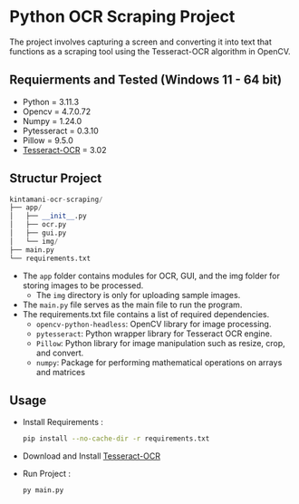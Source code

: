 # Python OCR Scraping Project 
The project involves capturing a screen and converting it into text that functions as a scraping tool using the Tesseract-OCR algorithm in OpenCV.

## Requierments and Tested (Windows 11 - 64 bit)
* Python = 3.11.3
* Opencv = 4.7.0.72
* Numpy = 1.24.0
* Pytesseract = 0.3.10
* Pillow = 9.5.0
* [Tesseract-OCR](https://tesseract-ocr.github.io/tessdoc/Downloads.html) = 3.02 


## Structur Project
```python
kintamani-ocr-scraping/
├── app/
│   ├── __init__.py
│   ├── ocr.py
│   ├── gui.py
│   └── img/
├── main.py
└── requirements.txt
```

* The `app` folder contains modules for OCR, GUI, and the img folder for storing images to be processed.
    * The `img` directory is only for uploading sample images.
* The `main.py` file serves as the main file to run the program.
* The requirements.txt file contains a list of required dependencies.
    * `opencv-python-headless`: OpenCV library for image processing.
    * `pytesseract`: Python wrapper library for Tesseract OCR engine.
    * `Pillow`: Python library for image manipulation such as resize, crop, and convert.
    * `numpy`: Package for performing mathematical operations on arrays and matrices


## Usage
* Install Requirements :
    ```bash 
    pip install --no-cache-dir -r requirements.txt
    ```

* Download and Install [Tesseract-OCR](https://tesseract-ocr.github.io/tessdoc/Installation.html#windows)

* Run Project :

    ```bash 
    py main.py
    ```

